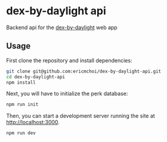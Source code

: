 # dex-by-daylight api

Backend api for the [dex-by-daylight](https://github.com/ericmchoi/dex-by-daylight) web app

## Usage

First clone the repository and install dependencies:
```bash
git clone git@github.com:ericmchoi/dex-by-daylight-api.git
cd dex-by-daylight-api
npm install
```
Next, you will have to initialize the perk database:
```bash
npm run init
```
Then, you can start a development server running the site at [http://localhost:3000](http://localhost:3000).
```bash
npm run dev
```
